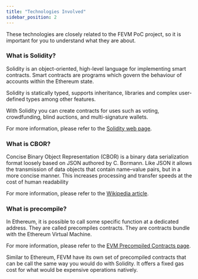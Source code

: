 ```yaml
---
title: "Technologies Involved"
sidebar_position: 2
---
```

These technologies are closely related to the FEVM PoC project, so it is important for you to understand what they are about.

### What is Solidity?
Solidity is an object-oriented, high-level language for implementing smart contracts. Smart contracts are programs which govern the behaviour of accounts within the Ethereum state.

Solidity is statically typed, supports inheritance, libraries and complex user-defined types among other features.

With Solidity you can create contracts for uses such as voting, crowdfunding, blind auctions, and multi-signature wallets.

For more information, please refer to the [Solidity web page](https://docs.soliditylang.org/en/v0.8.16/).

### What is CBOR?

Concise Binary Object Representation (CBOR) is a binary data serialization format loosely based on JSON authored by C. Bormann. Like JSON it allows the transmission of data objects that contain name–value pairs, but in a more concise manner. This increases processing and transfer speeds at the cost of human readability

For more information, please refer to the [Wikipedia article](https://en.wikipedia.org/wiki/CBOR).

### What is precompile?

In Ethereum, it is possible to call some specific function at a dedicated address. They are called precompiles contracts. They are contracts bundle with the Ethereum Virtual Machine.

For more information, please refer to the [EVM Precompiled Contracts page](https://www.evm.codes/precompiled?fork=merge).

Similar to Ethereum, FEVM have its own set of precompiled contracts that can be call the same way you would do with Solidity. It offers a fixed gas cost for what would be expensive operations natively.

